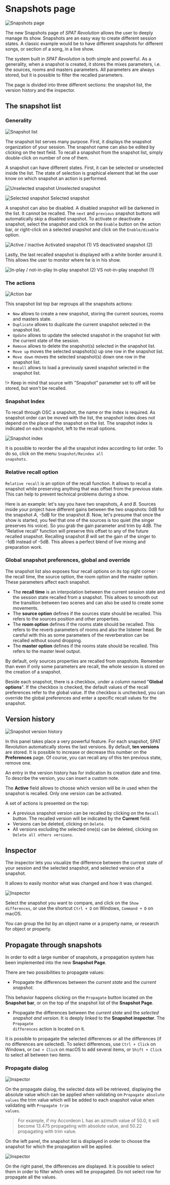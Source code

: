 # Snapshots page

![Snapshots page](../../../doc_images/SpatR/Snapshots/Page.png)

The new Snapshots page of _SPAT Revolution_ allows the user to deeply manage its show. Snapshots are an easy way to create different session states. A classic example would be to have different snapshots for different songs, or section of a song, in a live show.

The system built in _SPAT Revolution_ is both simple and powerful. As a generality, when a snapshot is created, it stores the mixes parameters, i.e. the sources, rooms and masters parameters. All parameters are always stored, but it is possible to filter the recalled parameters.

The page is divided into three different sections: the snapshot list, the version history and the inspector.

## The snapshot list

### Generality

![Snapshot list](../../../doc_images/SpatR/Snapshots/SnapshotsList.png)

The snapshot list serves many purpose. First, it displays the snapshot organization of your session. The snapshot name can also be edited by clicking on the text field. To recall a snapshot from the snapshot list, simply double-click on number of one of them.

A snapshot can have different states. First, it can be selected or unselected inside the list. The state of selection is graphical element that let the user know on which snapshot an action is performed.

![Unselected snapshot](../../../doc_images/SpatR/Snapshots/UnselectedSnapshot.png)
Unselected snapshot

![Selected snapshot](../../../doc_images/SpatR/Snapshots/SelectedSnapshot.png)
Selected snapshot

A snapshot can also be disabled. A disabled snapshot will be darkened in the list. It cannot be recalled. The <code>next</code> and <code>previous</code> snapshot buttons will automatically skip a disabled snapshot. To activate or deactivate a snapshot, select the snapshot and click on the <code>Enable</code> button on the action bar, or right-click on a selected snapshot and click on the <code>Enable/disable</code> option.

![Active / inactive](../../../doc_images/SpatR/Snapshots/SnapshotEnableDisable.png)
Activated snapshot (1) VS deactivated snapshot (2)

Lastly, the last recalled snapshot is displayed with a white border around it. This allows the user to monitor where he is in his show.

![In-play / not-in-play](../../../doc_images/SpatR/Snapshots/SnapshotRecalled.png)
In-play snapshot (2) VS not-in-play snapshot (1)

### The actions

![Action bar](../../../doc_images/SpatR/Snapshots/SnapshotsListActions.png)

This snapshot list top bar regroups all the snapshots actions:

- <code>New</code> allows to create a new snapshot, storing the current sources, rooms and masters state.
- <code>Duplicate</code> allows to duplicate the current snapshot selected in the snapshot list.
- <code>Update</code> allows to update the selected snapshot in the snapshot list with the current state of the session.
- <code>Remove</code> allows to delete the snapshot(s) selected in the snapshot list.
- <code>Move up</code> moves the selected snapshot(s) up one row in the snapshot list.
- <code>Move down</code> moves the selected snapshot(s) down one row in the snapshot list.
- <code>Recall</code> allows to load a previously saved snapshot selected in the snapshot list.

!> Keep in mind that source with "Snapshot" parameter set to off will be stored, but won't be recalled.

### Snapshot Index

To recall through OSC a snapshot, the name or the index is required. As snapshot order can be moved with the list, the snapshot index does not depend on the place of the snapshot on the list. The snapshot index is indicated on each snapshot, left to the recall options.

![Snapshot index](../../../doc_images/SpatR/Snapshots/SelectedSnapshot.png)

It is possible to reorder the all the snapshot index according to list order. To do so, click on the menu <code>Snapshot/Reindex all snapshots</code>.

### Relative recall option

<code>Relative recall</code> is an option of the recall function. It allows to recall a snapshot while preserving anything that was offset from the previous state. This can help to prevent technical problems during a show. 

Here is an example: let's say you have two snapshots, _A_ and _B_. Sources inside your project have different gains between the two snapshots: 0dB for the snapshot _A_, -5dB for the snapshot _B_. Now, let's presume that once the show is started, you feel that one of the sources is too quiet (the singer preserves his voice). So you grab the gain parameter and trim by 4dB. The "Relative recall" function will preserve this offset to any of the future recalled snapshot. Recalling snapshot _B_ will set the gain of the singer to -1dB instead of -5dB. This allows a perfect blend of live mixing and preparation work.

### Global snapshot preferences, global and override

The snapshot list also exposes four recall options on its top right corner : the recall time, the source option, the room option and the master option. These parameters affect each snapshot.

- The **recall time** is an interpolation between the current session state and the session state recalled from a snapshot. This allows to smooth out the transition between two scenes and can also be used to create some movements.
- The **source option** defines if the sources state should be recalled. This refers to the sources position and other properties.
- The **room option** defines if the rooms state should be recalled. This refers to the reverb parameters of rooms and also the listener head. Be careful with this as some parameters of the reverberation can be recalled without sound dropping.
- The **master option** defines if the rooms state should be recalled. This refers to the master level output.

By default, only sources properties are recalled from snapshots. Remember than even if only some parameters are recall, the whole session is stored on the creation of a snapshot.

Beside each snapshot, there is a checkbox, under a column named "**Global options**". If the checkbox is checked, the default values of the recall preferences refer to the global value. If the checkbox is unchecked, you can override the global preferences and enter a specific recall values for the snapshot.

## Version history

![Snapshot version history](../../../doc_images/SpatR/Snapshots/VersionHistory.png)

In this panel takes place a very powerful feature. For each snapshot, SPAT Revolution automatically stores the last versions. By default, **ten versions** are stored. It is possible to increase or decrease this number on the **Preferences** page. Of course, you can recall any of this ten previous state, remove one.

An entry in the version history has for indication its creation date and time. To describe the version, you can insert a custom note.

The **Active** field allows to choose which version will be in used when the snapshot is recalled. Only one version can be activated. 

A set of actions is presented on the top:
  - A previous snapshot version can be recalled by clicking on the <code>Recall</code> button. The recalled version will be indicated by the **Current** field.
  - Versions can be deleted, clicking on <code>Delete</code>.
  - All versions excluding the selected one(s) can be deleted, clicking on <code>Delete all others versions</code>.

## Inspector

The inspector lets you visualize the difference between the current state of your session and the selected snapshot, and selected version of a snapshot.

It allows to easily monitor what was changed and how it was changed.

![Inspector](../../../doc_images/SpatR/Snapshots/Inspector.png)

Select the snapshot you want to compare, and click on the <code>Show differences</code>, or use the shortcut <code>Ctrl + D</code> on Windows, <code>Command + D</code> on macOS.

You can group the list by an object name or a property name, or research for object or property.

## Propagate through snapshots

In order to edit a large number of snapshots, a propagation system has been implemented into the new **Snapshot Page**.

There are two possibilities to propagate values:
- Propagate the differences between the _current state_ and the _current snapshot_.

This behavior happens clicking on the <code>Propagate</code> button located on the **Snapshot bar**, or on the top of the snapshot list of the **Snapshot Page**.
- Propagate the differences between the _current state_ and the _selected snapshot and version_. 
It is deeply linked to the **Snapshot inspector**. The <code>Propagate differences</code> action is located on it.

It is possible to propagate the selected differences or all the differences (if no differences are selected).
To select differences, use <code>Ctrl + Click</code> on Windows, or <code>Cmd + Click</code> on macOS to add several items, or <code>Shift + Click</code> to select all between two items.

### Propagate dialog

![Inspector](../../../doc_images/SpatR/Snapshots/PropagateDialog.png)

On the propagate dialog, the selected data will be retrieved, displaying
the absolute value which can be applied when validating on <code>Propagate absolute values</code>
the trim value which will be added to each snapshot value when validating with <code>Propagate trim values</code>.

> For example, if my Accordeon L has an azimuth value of 50.0, it will become 13.475 propagating with absolute value, and 50.22 propagating with trim value.

On the left panel, the snapshot list is displayed in order to choose the snapshot for which the propagation will be applied.

![Inspector](../../../doc_images/SpatR/Snapshots/PropagateDialogSelectedSnapshots.png)

On the right panel, the differences are displayed. It is possible to select them in order to filter which ones will be propagated. Do not select row for propagate all the values.
